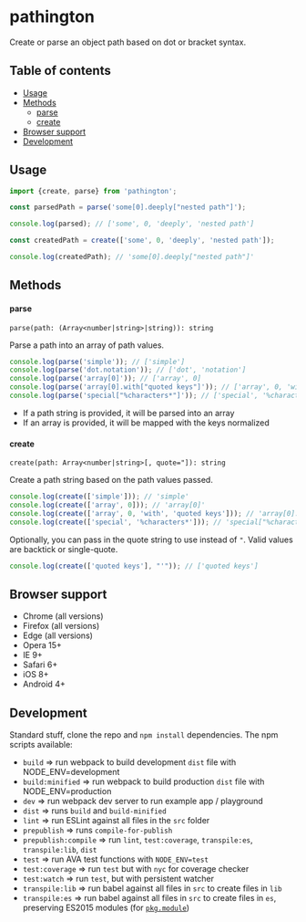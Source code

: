 # pathington

Create or parse an object path based on dot or bracket syntax.

## Table of contents

* [Usage](#usage)
* [Methods](#methods)
  * [parse](#parse)
  * [create](#create)
* [Browser support](#browser-support)
* [Development](#development)

## Usage

```javascript
import {create, parse} from 'pathington';

const parsedPath = parse('some[0].deeply["nested path"]');

console.log(parsed); // ['some', 0, 'deeply', 'nested path']

const createdPath = create(['some', 0, 'deeply', 'nested path']);

console.log(createdPath); // 'some[0].deeply["nested path"]'
```

## Methods

#### parse

`parse(path: (Array<number|string>|string)): string`

Parse a path into an array of path values.

```javascript
console.log(parse('simple')); // ['simple']
console.log(parse('dot.notation')); // ['dot', 'notation']
console.log(parse('array[0]')); // ['array', 0]
console.log(parse('array[0].with["quoted keys"]')); // ['array', 0, 'with', 'quoted keys']
console.log(parse('special["%characters*"]')); // ['special', '%characters*']
```

* If a path string is provided, it will be parsed into an array
* If an array is provided, it will be mapped with the keys normalized

#### create

`create(path: Array<number|string>[, quote="]): string`

Create a path string based on the path values passed.

```javascript
console.log(create(['simple'])); // 'simple'
console.log(create(['array', 0])); // 'array[0]'
console.log(create(['array', 0, 'with', 'quoted keys'])); // 'array[0].with["quoted keys"]'
console.log(create(['special', '%characters*'])); // 'special["%charactres*"]'
```

Optionally, you can pass in the quote string to use instead of `"`. Valid values are backtick or single-quote.

```javascript
console.log(create(['quoted keys'], "'")); // ['quoted keys']
```

## Browser support

* Chrome (all versions)
* Firefox (all versions)
* Edge (all versions)
* Opera 15+
* IE 9+
* Safari 6+
* iOS 8+
* Android 4+

## Development

Standard stuff, clone the repo and `npm install` dependencies. The npm scripts available:

* `build` => run webpack to build development `dist` file with NODE_ENV=development
* `build:minified` => run webpack to build production `dist` file with NODE_ENV=production
* `dev` => run webpack dev server to run example app / playground
* `dist` => runs `build` and `build-minified`
* `lint` => run ESLint against all files in the `src` folder
* `prepublish` => runs `compile-for-publish`
* `prepublish:compile` => run `lint`, `test:coverage`, `transpile:es`, `transpile:lib`, `dist`
* `test` => run AVA test functions with `NODE_ENV=test`
* `test:coverage` => run `test` but with `nyc` for coverage checker
* `test:watch` => run `test`, but with persistent watcher
* `transpile:lib` => run babel against all files in `src` to create files in `lib`
* `transpile:es` => run babel against all files in `src` to create files in `es`, preserving ES2015 modules (for
  [`pkg.module`](https://github.com/rollup/rollup/wiki/pkg.module))
